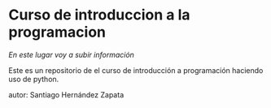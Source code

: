 # Curso de introduccion a la programacion	

_En este lugar voy a subir información_

Este es un repositorio de el curso de introducción a programación haciendo uso de python.

autor: Santiago Hernández Zapata
